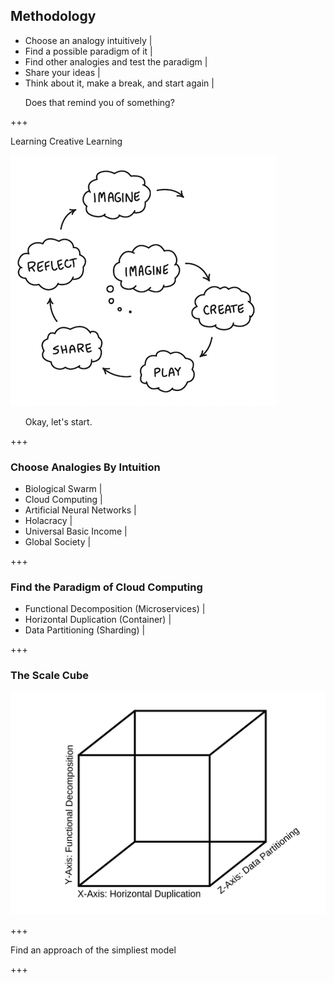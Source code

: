## Methodology

- Choose an analogy intuitively |
- Find a possible paradigm of it |
- Find other analogies and test the paradigm |
- Share your ideas |
- Think about it, make a break, and start again |
<ul>
  <li class="fragment" style="list-style-type: none;">Does that remind you of something?</li>
</ul>

+++

Learning Creative Learning

![Learning Creative Learning](assets/image/learningCreativeLearning.png)
<ul>
  <li class="fragment" style="list-style-type: none;">Okay, let's start.</li>
</ul>


+++

### Choose Analogies By Intuition

- Biological Swarm |
- Cloud Computing |
- Artificial Neural Networks |
- Holacracy |
- Universal Basic Income |
- Global Society |

+++

### Find the Paradigm of Cloud Computing

- Functional Decomposition (Microservices) |
- Horizontal Duplication (Container) |
- Data Partitioning (Sharding) |

+++

### The Scale Cube

![the scale cube](assets/image/scale-cube.png)

+++



Find an approach of the simpliest model

+++
